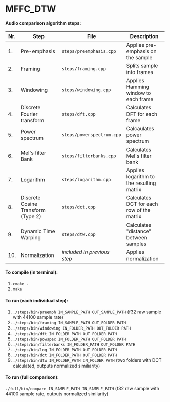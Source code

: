 # MFFC_DTW
#### Audio comparison algorithm steps:
| Nr. | Step                              | File                        | Description                               |
| --- | --------------------------------- | --------------------------- | ----------------------------------------- |
| 1.  | Pre-emphasis                      | `steps/preemphasis.cpp`     | Applies pre-emphasis on the sample        |
| 2.  | Framing                           | `steps/framing.cpp`         | Splits sample into frames                 |
| 3.  | Windowing                         | `steps/windowing.cpp`       | Applies Hamming window to each frame      |
| 4.  | Discrete Fourier transform        | `steps/dft.cpp`             | Calculates DFT for each frame             |
| 5.  | Power spectrum                    | `steps/powerspectrum.cpp`   | Calcaulates power spectrum                |
| 6.  | Mel's filter Bank                 | `steps/filterbanks.cpp`     | Calculates Mel's filter bank              |
| 7.  | Logarithm                         | `steps/logarithm.cpp`       | Applies logarithm to the resulting matrix |
| 8.  | Discrete Cosine Transform (Type 2)| `steps/dct.cpp`             | Calculates DCT for each row of the matrix |
| 9.  | Dynamic Time Warping              | `steps/dtw.cpp`             | Calculates "distance" between samples     |
| 10. | Normalization                     | *included in previous step* | Applies normalization                     |

#### To compile (in terminal):
1. `cmake .`
2. `make`

#### To run (each individual step):
1. `./steps/bin/preemph IN_SAMPLE_PATH OUT_SAMPLE_PATH` (f32 raw sample with 44100 sample rate)
2. `./steps/bin/framing IN_SAMPLE_PATH OUT_FOLDER PATH`
3. `./steps/bin/windowing IN_FOLDER_PATH OUT_FOLDER PATH`
4. `./steps/bin/dft IN_FOLDER_PATH OUT_FOLDER PATH`
5. `./steps/bin/powspec IN_FOLDER_PATH OUT_FOLDER PATH`
6. `./steps/bin/filterbanks IN_FOLDER_PATH OUT_FOLDER PATH`
7. `./steps/bin/log IN_FOLDER_PATH OUT_FOLDER PATH`
8. `./steps/bin/dct IN_FOLDER_PATH OUT_FOLDER PATH`
9. `./steps/bin/dtw IN_FOLDER_PATH IN_FOLDER PATH` (two folders with DCT calculated, outputs normalized similiarity)

#### To run (full comparison):
`./full/bin/compare IN_SAMPLE_PATH IN_SAMPLE_PATH` (f32 raw sample with 44100 sample rate, outputs normalized similarity)
